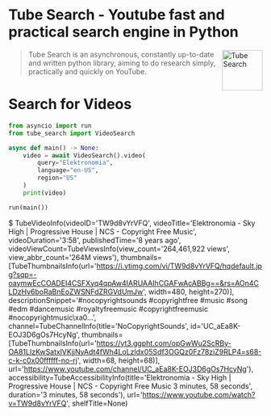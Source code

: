 # Tube Search - Youtube fast and practical search engine in Python

<img height="80" align="right" alt="Tube Search" src="https://i.ibb.co/wNbhxXtf/20250512-123905-0000.png"/>

> Tube Search is an asynchronous, constantly up-to-date and written python library, aiming to do research simply, practically and quickly on YouTube.

# Search for Videos

```python
from asyncio import run
from tube_search import VideoSearch

async def main() -> None:
    video = await VideoSearch().video(
        query="Elektronomia",
        language="en-US",
        region="US"
    )
    print(video)

run(main())

```
$ TubeVideoInfo(videoID='TW9d8vYrVFQ', videoTitle='Elektronomia - Sky High | Progressive House | NCS - Copyright Free Music', videoDuration='3:58', publishedTime='8 years ago', videoViewCount=TubeViewsInfo(view_count='264,461,922 views', view_abbr_count='264M views'), thumbnails=[TubeThumbnailsInfo(url='https://i.ytimg.com/vi/TW9d8vYrVFQ/hqdefault.jpg?sqp=-oaymwEcCOADEI4CSFXyq4qpAw4IARUAAIhCGAFwAcABBg==&rs=AOn4CLDzHv6boRaBnEoZWSNFdZRGVdUmJw', width=480, height=270)], descriptionSnippet='#nocopyrightsounds #copyrightfree #music #song #edm #dancemusic #royaltyfreemusic #copyrightfreemusic #nocopyrightmusic\xa0...', channel=TubeChannelInfo(title='NoCopyrightSounds', id='UC_aEa8K-EOJ3D6gOs7HcyNg', thumbnails=[TubeThumbnailsInfo(url='https://yt3.ggpht.com/opGwWu2ScRBy-OA81LIzKwSatxlVKjjNyAdt4fWh4LoLzldx05Sdf3OGQz0Fz78ziZ9RLP4=s68-c-k-c0x00ffffff-no-rj', width=68, height=68)], url='https://www.youtube.com/channel/UC_aEa8K-EOJ3D6gOs7HcyNg'), accessibility=TubeAccessibilityInfo(title='Elektronomia - Sky High | Progressive House | NCS - Copyright Free Music 3 minutes, 58 seconds', duration='3 minutes, 58 seconds'), url='https://www.youtube.com/watch?v=TW9d8vYrVFQ', shelfTitle=None)
```
